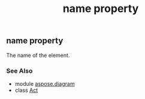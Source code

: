 ﻿---
title: name property
second_title: Aspose.Diagram for Python via .NET API References
description: 
type: docs
weight: 140
url: /python-net/aspose.diagram/act/name/
is_root: false
---

## name property


The name of the element.

### See Also
* module [aspose.diagram](../../)
* class [Act](/diagram/python-net/aspose.diagram/act)

